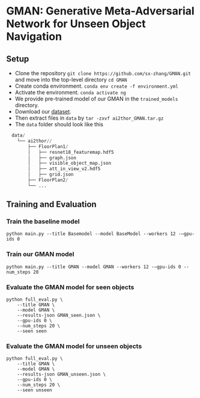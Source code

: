 # GMAN: Generative Meta-Adversarial Network for Unseen Object Navigation

## Setup
- Clone the repository `git clone https://github.com/sx-zhang/GMAN.git` and move into the top-level directory `cd GMAN`
- Create conda environment. `conda env create -f environment.yml`
- Activate the environment. `conda activate ng`
- We provide pre-trained model of our GMAN in the `trained_models` directory.
- Download our [dataset](https://drive.google.com/file/d/1cyUH6hMrfiJD5VC2FFCYZY0hGJR78lQ5/view?usp=sharing). 
- Then extract files in `data` by
`tar -zxvf ai2thor_GMAN.tar.gz`
- The `data` folder should look like this
```python
  data/ 
    └── ai2thor//
        ├── FloorPlan1/
        │   ├── resnet18_featuremap.hdf5
        │   ├── graph.json
        │   ├── visible_object_map.json
        │   ├── att_in_view_v2.hdf5
        │   ├── grid.json
        ├── FloorPlan2/
        └── ...
```
## Training and Evaluation
### Train the baseline model 
`python main.py --title Basemodel --model BaseModel --workers 12 -–gpu-ids 0`
### Train our GMAN model 
`python main.py --title GMAN --model GMAN --workers 12 -–gpu-ids 0 --num_steps 20`
### Evaluate the GMAN model for seen objects 
```shell
python full_eval.py \
    --title GMAN \
    --model GMAN \
    --results-json GMAN_seen.json \
    --gpu-ids 0 \
    --num_steps 20 \
    --seen seen
```
### Evaluate the GMAN model for unseen objects 
```shell
python full_eval.py \
    --title GMAN \
    --model GMAN \
    --results-json GMAN_unseen.json \
    --gpu-ids 0 \
    --num_steps 20 \
    --seen unseen
```